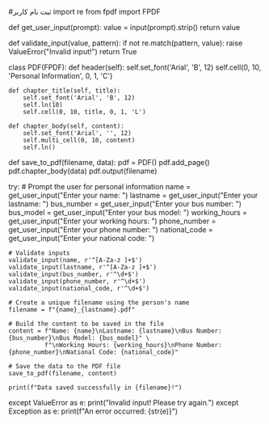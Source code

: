 #ثبت نام کاربر
import re
from fpdf import FPDF

def get_user_input(prompt):
    value = input(prompt).strip()
    return value

def validate_input(value, pattern):
    if not re.match(pattern, value):
        raise ValueError("Invalid input!")
    return True

class PDF(FPDF):
    def header(self):
        self.set_font('Arial', 'B', 12)
        self.cell(0, 10, 'Personal Information', 0, 1, 'C')

    def chapter_title(self, title):
        self.set_font('Arial', 'B', 12)
        self.ln(10)
        self.cell(0, 10, title, 0, 1, 'L')

    def chapter_body(self, content):
        self.set_font('Arial', '', 12)
        self.multi_cell(0, 10, content)
        self.ln()

def save_to_pdf(filename, data):
    pdf = PDF()
    pdf.add_page()
    pdf.chapter_body(data)
    pdf.output(filename)

try:
    # Prompt the user for personal information
    name = get_user_input("Enter your name: ")
    lastname = get_user_input("Enter your lastname: ")
    bus_number = get_user_input("Enter your bus number: ")
    bus_model = get_user_input("Enter your bus model: ")
    working_hours = get_user_input("Enter your working hours: ")
    phone_number = get_user_input("Enter your phone number: ")
    national_code = get_user_input("Enter your national code: ")

    # Validate inputs
    validate_input(name, r'^[A-Za-z ]+$')
    validate_input(lastname, r'^[A-Za-z ]+$')
    validate_input(bus_number, r'^\d+$')
    validate_input(phone_number, r'^\d+$')
    validate_input(national_code, r'^\d+$')

    # Create a unique filename using the person's name
    filename = f"{name}_{lastname}.pdf"

    # Build the content to be saved in the file
    content = f"Name: {name}\nLastname: {lastname}\nBus Number: {bus_number}\nBus Model: {bus_model}" \
              f"\nWorking Hours: {working_hours}\nPhone Number: {phone_number}\nNational Code: {national_code}"

    # Save the data to the PDF file
    save_to_pdf(filename, content)

    print(f"Data saved successfully in {filename}!")
except ValueError as e:
    print("Invalid input! Please try again.")
except Exception as e:
    print(f"An error occurred: {str(e)}")
